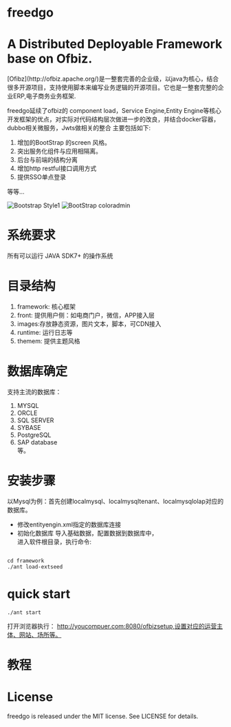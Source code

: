 freedgo
==========

<h1>A Distributed Deployable Framework base on Ofbiz.</h1>

<p>[Ofibz](http://ofbiz.apache.org/)是一整套完善的企业级，以java为核心，结合很多开源项目，支持使用脚本来编写业务逻辑的开源项目。它也是一整套完整的企业ERP,电子商务业务框架.</p>
<p>freedgo延续了ofbiz的 component load，Service Engine,Entity Engine等核心开发框架的优点，对实际对代码结构层次做进一步的改良，并结合docker容器，dubbo相关微服务，Jwts做相关的整合
主要包括如下:</p>
<ol>
<li> 增加的BootStrap 的screen 风格。</li>
<li>突出服务化组件与应用相隔离。</li>
<li>后台与前端的结构分离</li>
<li>增加http restful接口调用方式</li>
<li>提供SSO单点登录</li>
</ol>
等等...

![Bootstrap Style1](http://7xqqm0.com1.z0.glb.clouddn.com/images/themes/bootcss/screenshot.jpg)
![BootStrap coloradmin](http://7xqqm0.com1.z0.glb.clouddn.com/images/themes/coloradmin/screenshot.png) 

<h1>系统要求</h1>

所有可以运行 JAVA SDK7+ 的操作系统

<h1>目录结构</h1>

<ol>
<li>framework: 核心框架</li>
<li>front: 提供用户侧：如电商门户，微信，APP接入层</li>
<li>images:存放静态资源，图片文本，脚本，可CDN接入</li>
<li>runtime: 运行日志等</li>
<li>themem: 提供主题风格</li>
</ol>
<h1>数据库确定</h1>
	支持主流的数据库：
	<ol>
    <li>MYSQL</li>
	<li>ORCLE</li>
	<li>SQL SERVER</li>
	<li>SYBASE</li>
	<li>PostgreSQL</li>
	<li>SAP database</li>
	等。
	</ol>
<h1>安装步骤</h1>

以Mysql为例：首先创建localmysql、localmysqltenant、localmysqlolap对应的数据库。
+ 修改entityengin.xml指定的数据库连接
+ 初始化数据库
	导入基础数据，配置数据到数据库中，	
	进入软件根目录，执行命令:
<pre><code>
cd framework
./ant load-extseed	 
</code></pre>
<h1>quick start</h1>

<pre><code>./ant start</code></pre>
打开浏览器执行：
http://youcompuer.com:8080/ofbizsetup,设置对应的运营主体、网站、场所等。
<h1>教程</h1>

<h1>License</h1>
freedgo is released under the MIT license. See LICENSE for details.